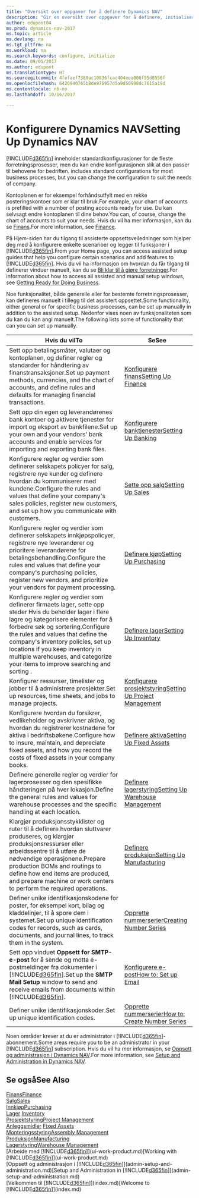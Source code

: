 ```yaml
---
title: "Oversikt over oppgaver for å definere Dynamics NAV"
description: "Gir en oversikt over oppgaver for å definere, initialisere og konfigurere Dynamics NAV etter behov."
author: edupont04
ms.prod: dynamics-nav-2017
ms.topic: article
ms.devlang: na
ms.tgt_pltfrm: na
ms.workload: na
ms.search.keywords: configure, initialize
ms.date: 09/01/2017
ms.author: edupont
ms.translationtype: HT
ms.sourcegitcommit: 4fefaef7380ac10836fcac404eea006f55d8556f
ms.openlocfilehash: 6426940765b8de876957d5a9d50998dc7615a19d
ms.contentlocale: nb-no
ms.lasthandoff: 10/16/2017

---
```

# <a name="setting-up-dynamics-nav"></a><span data-ttu-id="b4c02-103">Konfigurere Dynamics NAV</span><span class="sxs-lookup"><span data-stu-id="b4c02-103">Setting Up Dynamics NAV</span></span>
[!INCLUDE[d365fin](includes/d365fin_md.md)]<span data-ttu-id="b4c02-104"> inneholder standardkonfigurasjoner for de fleste forretningsprosesser, men du kan endre konfigurasjonen slik at den passer til behovene for bedriften.</span><span class="sxs-lookup"><span data-stu-id="b4c02-104"> includes standard configurations for most business processes, but you can change the configuration to suit the needs of company.</span></span>

<span data-ttu-id="b4c02-105">Kontoplanen er for eksempel forhåndsutfylt med en rekke posteringskontoer som er klar til bruk.</span><span class="sxs-lookup"><span data-stu-id="b4c02-105">For example, your chart of accounts is prefilled with a number of posting accounts ready for use.</span></span> <span data-ttu-id="b4c02-106">Du kan selvsagt endre kontoplanen til dine behov.</span><span class="sxs-lookup"><span data-stu-id="b4c02-106">You can, of course, change the chart of accounts to suit your needs.</span></span> <span data-ttu-id="b4c02-107">Hvis du vil ha mer informasjon, kan du se [Finans](finance.md).</span><span class="sxs-lookup"><span data-stu-id="b4c02-107">For more information, see [Finance](finance.md).</span></span>

<span data-ttu-id="b4c02-108">På Hjem-siden har du tilgang til assisterte oppsettsveiledninger som hjelper deg med å konfigurere enkelte scenarioer og legger til funksjoner i [!INCLUDE[d365fin](includes/d365fin_md.md)].</span><span class="sxs-lookup"><span data-stu-id="b4c02-108">From your Home page, you can access assisted setup guides that help you configure certain scenarios and add features to [!INCLUDE[d365fin](includes/d365fin_md.md)].</span></span> <span data-ttu-id="b4c02-109">Hvis du vil ha informasjon om hvordan du får tilgang til definerer vinduer manuelt, kan du se [Bli klar til å gjøre forretninger](ui-get-ready-business.md).</span><span class="sxs-lookup"><span data-stu-id="b4c02-109">For information about how to access all assisted and manual setup windows, see [Getting Ready for Doing Business](ui-get-ready-business.md).</span></span>

<span data-ttu-id="b4c02-110">Noe funksjonalitet, både generelle eller for bestemte forretningsprosesser, kan defineres manuelt i tillegg til det assistert oppsettet.</span><span class="sxs-lookup"><span data-stu-id="b4c02-110">Some functionality, either general or for specific business processes, can be set up manually in addition to the assisted setup.</span></span> <span data-ttu-id="b4c02-111">Nedenfor vises noen av funksjonaliteten som du kan du kan angi manuelt.</span><span class="sxs-lookup"><span data-stu-id="b4c02-111">The following lists some of functionality that can you can set up manually.</span></span>

| <span data-ttu-id="b4c02-112">Hvis du vil</span><span class="sxs-lookup"><span data-stu-id="b4c02-112">To</span></span> | <span data-ttu-id="b4c02-113">Se</span><span class="sxs-lookup"><span data-stu-id="b4c02-113">See</span></span> |
| --- | --- |
| <span data-ttu-id="b4c02-114">Sett opp betalingsmåter, valutaer og kontoplanen, og definer regler og standarder for håndtering av finanstransaksjoner.</span><span class="sxs-lookup"><span data-stu-id="b4c02-114">Set up payment methods, currencies, and the chart of accounts, and define rules and defaults for managing financial transactions.</span></span> |[<span data-ttu-id="b4c02-115">Konfigurere finans</span><span class="sxs-lookup"><span data-stu-id="b4c02-115">Setting Up Finance</span></span>](finance-setup-finance.md) |
| <span data-ttu-id="b4c02-116">Sett opp din egen og leverandørenes bank kontoer og aktivere tjenester for import og eksport av bankfilene.</span><span class="sxs-lookup"><span data-stu-id="b4c02-116">Set up your own and your vendors' bank accounts and enable services for importing and exporting bank files.</span></span> |[<span data-ttu-id="b4c02-117">Konfigurere banktjenester</span><span class="sxs-lookup"><span data-stu-id="b4c02-117">Setting Up Banking</span></span>](bank-setup-banking.md) |
| <span data-ttu-id="b4c02-118">Konfigurere regler og verdier som definerer selskapets policyer for salg, registrere nye kunder og definere hvordan du kommuniserer med kundene.</span><span class="sxs-lookup"><span data-stu-id="b4c02-118">Configure the rules and values that define your company's sales policies, register new customers, and set up how you communicate with customers.</span></span> |[<span data-ttu-id="b4c02-119">Sette opp salg</span><span class="sxs-lookup"><span data-stu-id="b4c02-119">Setting Up Sales</span></span>](sales-setup-sales.md) |
| <span data-ttu-id="b4c02-120">Konfigurere regler og verdier som definerer selskapets innkjøpspolicyer, registrere nye leverandører og prioritere leverandørene for betalingsbehandling.</span><span class="sxs-lookup"><span data-stu-id="b4c02-120">Configure the rules and values that define your company's purchasing policies, register new vendors, and prioritize your vendors for payment processing.</span></span> |[<span data-ttu-id="b4c02-121">Definere kjøp</span><span class="sxs-lookup"><span data-stu-id="b4c02-121">Setting Up Purchasing</span></span>](purchasing-setup-purchasing.md) |
| <span data-ttu-id="b4c02-122">Konfigurere regler og verdier som definerer firmaets lager, sette opp steder Hvis du beholder lager i flere lagre og kategorisere elementer for å forbedre søk og sortering.</span><span class="sxs-lookup"><span data-stu-id="b4c02-122">Configure the rules and values that define the company's inventory policies, set up locations if you keep inventory in multiple warehouses, and categorize your items to improve searching and sorting .</span></span> |[<span data-ttu-id="b4c02-123">Definere lager</span><span class="sxs-lookup"><span data-stu-id="b4c02-123">Setting Up Inventory</span></span>](inventory-setup-inventory.md) |
| <span data-ttu-id="b4c02-124">Konfigurer ressurser, timelister og jobber til å administrere prosjekter.</span><span class="sxs-lookup"><span data-stu-id="b4c02-124">Set up resources, time sheets, and jobs to manage projects.</span></span> |[<span data-ttu-id="b4c02-125">Konfigurere prosjektstyring</span><span class="sxs-lookup"><span data-stu-id="b4c02-125">Setting Up Project Management</span></span>](projects-setup-projects.md) |
| <span data-ttu-id="b4c02-126">Konfigurere hvordan du forsikrer, vedlikeholder og avskrivner aktiva, og hvordan du registrerer kostnadene for aktiva i bedriftsbøkene.</span><span class="sxs-lookup"><span data-stu-id="b4c02-126">Configure how to insure, maintain, and depreciate fixed assets, and how you record the costs of fixed assets in your company books.</span></span> |[<span data-ttu-id="b4c02-127">Definere aktiva</span><span class="sxs-lookup"><span data-stu-id="b4c02-127">Setting Up Fixed Assets</span></span>](fa-setup.md) |
|<span data-ttu-id="b4c02-128">Definere generelle regler og verdier for lagerprosesser og den spesifikke håndteringen på hver lokasjon.</span><span class="sxs-lookup"><span data-stu-id="b4c02-128">Define the general rules and values for warehouse processes and the specific handling at each location.</span></span>|[<span data-ttu-id="b4c02-129">Definere lagerstyring</span><span class="sxs-lookup"><span data-stu-id="b4c02-129">Setting Up Warehouse Management</span></span>](warehouse-setup-warehouse.md)|
|<span data-ttu-id="b4c02-130">Klargjør produksjonsstykklister og ruter til å definere hvordan sluttvarer produseres, og klargjør produksjonsressurser eller arbeidssentre til å utføre de nødvendige operasjonene.</span><span class="sxs-lookup"><span data-stu-id="b4c02-130">Prepare production BOMs and routings to define how end items are produced, and prepare machine or work centers to perform the required operations.</span></span>|[<span data-ttu-id="b4c02-131">Definere produksjon</span><span class="sxs-lookup"><span data-stu-id="b4c02-131">Setting Up Manufacturing</span></span>](production-configure-production-processes.md)|
| <span data-ttu-id="b4c02-132">Definer unike identifikasjonskodene for poster, for eksempel kort, bilag og kladdelinjer, til å spore dem i systemet.</span><span class="sxs-lookup"><span data-stu-id="b4c02-132">Set up unique identification codes for records, such as cards, documents, and journal lines, to track them in the system.</span></span> |[<span data-ttu-id="b4c02-133">Opprette nummerserier</span><span class="sxs-lookup"><span data-stu-id="b4c02-133">Creating Number Series</span></span>](ui-create-number-series.md) |
| <span data-ttu-id="b4c02-134">Sett opp vinduet **Oppsett for SMTP-e-post** for å sende og motta e-postmeldinger fra dokumenter i [!INCLUDE[d365fin](includes/d365fin_md.md)].</span><span class="sxs-lookup"><span data-stu-id="b4c02-134">Set up the **SMTP Mail Setup** window to send and receive emails from documents within [!INCLUDE[d365fin](includes/d365fin_md.md)].</span></span> |[<span data-ttu-id="b4c02-135">Konfigurere e-post</span><span class="sxs-lookup"><span data-stu-id="b4c02-135">How to: Set up Email</span></span>](madeira-how-setup-email.md) |
| <span data-ttu-id="b4c02-136">Definer unike identifikasjonskoder.</span><span class="sxs-lookup"><span data-stu-id="b4c02-136">Set up unique identification codes.</span></span> |[<span data-ttu-id="b4c02-137">Opprette nummerserier</span><span class="sxs-lookup"><span data-stu-id="b4c02-137">How to: Create Number Series</span></span>](ui-create-number-series.md) |

<span data-ttu-id="b4c02-138">Noen områder krever at du er administrator i [!INCLUDE[d365fin](includes/d365fin_md.md)]-abonnement.</span><span class="sxs-lookup"><span data-stu-id="b4c02-138">Some areas require you to be an administrator in your [!INCLUDE[d365fin](includes/d365fin_md.md)] subscription.</span></span> <span data-ttu-id="b4c02-139">Hvis du vil ha mer informasjon, se [Oppsett og administrasjon i Dynamics NAV](admin-setup-and-administration.md).</span><span class="sxs-lookup"><span data-stu-id="b4c02-139">For more information, see [Setup and Administration in Dynamics NAV](admin-setup-and-administration.md).</span></span>  

## <a name="see-also"></a><span data-ttu-id="b4c02-140">Se også</span><span class="sxs-lookup"><span data-stu-id="b4c02-140">See Also</span></span>
[<span data-ttu-id="b4c02-141">Finans</span><span class="sxs-lookup"><span data-stu-id="b4c02-141">Finance</span></span>](finance.md)  
[<span data-ttu-id="b4c02-142">Salg</span><span class="sxs-lookup"><span data-stu-id="b4c02-142">Sales</span></span>](sales-manage-sales.md)  
[<span data-ttu-id="b4c02-143">Innkjøp</span><span class="sxs-lookup"><span data-stu-id="b4c02-143">Purchasing</span></span>](purchasing-manage-purchasing.md)  
<span data-ttu-id="b4c02-144">[Lager](inventory-manage-inventory.md)  </span><span class="sxs-lookup"><span data-stu-id="b4c02-144">[Inventory](inventory-manage-inventory.md)  </span></span>  
[<span data-ttu-id="b4c02-145">Prosjektstyring</span><span class="sxs-lookup"><span data-stu-id="b4c02-145">Project Management</span></span>](projects-manage-projects.md)  
<span data-ttu-id="b4c02-146">[Anleggsmidler](fa-manage.md)  </span><span class="sxs-lookup"><span data-stu-id="b4c02-146">[Fixed Assets](fa-manage.md)  </span></span>  
[<span data-ttu-id="b4c02-147">Monteringsstyring</span><span class="sxs-lookup"><span data-stu-id="b4c02-147">Assembly Management</span></span>](assembly-assemble-items.md)  
[<span data-ttu-id="b4c02-148">Produksjon</span><span class="sxs-lookup"><span data-stu-id="b4c02-148">Manufacturing</span></span>](production-manage-manufacturing.md)  
[<span data-ttu-id="b4c02-149">Lagerstyring</span><span class="sxs-lookup"><span data-stu-id="b4c02-149">Warehouse Management</span></span>](warehouse-manage-warehouse.md)  
<span data-ttu-id="b4c02-150">[Arbeide med [!INCLUDE[d365fin](includes/d365fin_md.md)]](ui-work-product.md)</span><span class="sxs-lookup"><span data-stu-id="b4c02-150">[Working with [!INCLUDE[d365fin](includes/d365fin_md.md)]](ui-work-product.md)</span></span>  
<span data-ttu-id="b4c02-151">[Oppsett og administrasjon i [!INCLUDE[d365fin](includes/d365fin_md.md)]](admin-setup-and-administration.md)</span><span class="sxs-lookup"><span data-stu-id="b4c02-151">[Setup and Administration in [!INCLUDE[d365fin](includes/d365fin_md.md)]](admin-setup-and-administration.md)</span></span>  
<span data-ttu-id="b4c02-152">[Velkommen til [!INCLUDE[d365fin](includes/d365fin_md.md)]](index.md)</span><span class="sxs-lookup"><span data-stu-id="b4c02-152">[Welcome to [!INCLUDE[d365fin](includes/d365fin_md.md)]](index.md)</span></span>  

##

